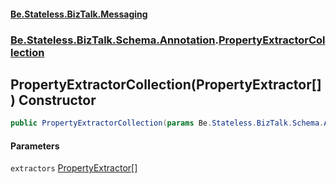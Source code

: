 #### [Be.Stateless.BizTalk.Messaging](README.md 'README')
### [Be.Stateless.BizTalk.Schema.Annotation](Be.Stateless.BizTalk.Schema.Annotation.md 'Be.Stateless.BizTalk.Schema.Annotation').[PropertyExtractorCollection](PropertyExtractorCollection.md 'Be.Stateless.BizTalk.Schema.Annotation.PropertyExtractorCollection')

## PropertyExtractorCollection(PropertyExtractor[]) Constructor

```csharp
public PropertyExtractorCollection(params Be.Stateless.BizTalk.Schema.Annotation.PropertyExtractor[] extractors);
```
#### Parameters

<a name='Be.Stateless.BizTalk.Schema.Annotation.PropertyExtractorCollection.PropertyExtractorCollection(Be.Stateless.BizTalk.Schema.Annotation.PropertyExtractor[]).extractors'></a>

`extractors` [PropertyExtractor](PropertyExtractor.md 'Be.Stateless.BizTalk.Schema.Annotation.PropertyExtractor')[[]](https://docs.microsoft.com/en-us/dotnet/api/System.Array 'System.Array')